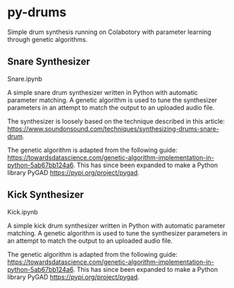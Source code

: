# py-drums
Simple drum synthesis running on Colabotory with parameter learning through genetic algorithms.

## Snare Synthesizer

Snare.ipynb

A simple snare drum synthesizer written in Python with automatic parameter matching. A genetic algorithm is used to tune the synthesizer parameters in an attempt to match the output to an uploaded audio file.

The synthesizer is loosely based on the technique described in this article: https://www.soundonsound.com/techniques/synthesizing-drums-snare-drum.

The genetic algorithm is adapted from the following guide: https://towardsdatascience.com/genetic-algorithm-implementation-in-python-5ab67bb124a6. This has since been expanded to make a Python library PyGAD https://pypi.org/project/pygad.

## Kick Synthesizer

Kick.ipynb

A simple kick drum synthesizer written in Python with automatic parameter matching. A genetic algorithm is used to tune the synthesizer parameters in an attempt to match the output to an uploaded audio file.

The genetic algorithm is adapted from the following guide: https://towardsdatascience.com/genetic-algorithm-implementation-in-python-5ab67bb124a6. This has since been expanded to make a Python library PyGAD https://pypi.org/project/pygad.
